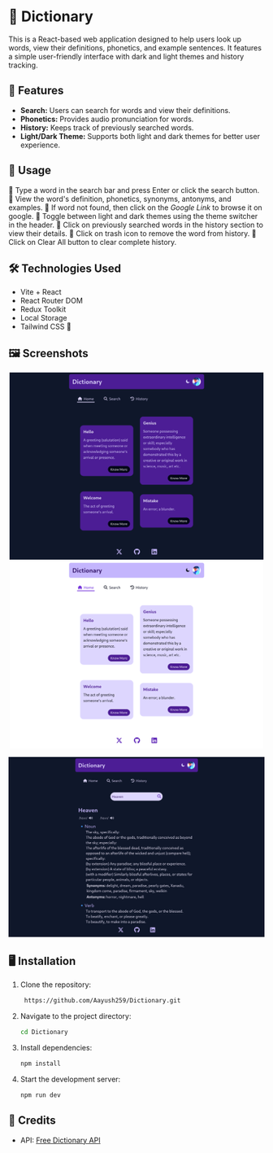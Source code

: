 # 📖 Dictionary

This is a React-based web application designed to help users look up words, view their definitions, phonetics, and example sentences. It features a simple user-friendly interface with dark and light themes and history tracking.

## 🌟 Features

- **Search:** Users can search for words and view their definitions.
- **Phonetics:** Provides audio pronunciation for words.
- **History:** Keeps track of previously searched words.
- **Light/Dark Theme:** Supports both light and dark themes for better user experience.

## 🚀 Usage

🔹 Type a word in the search bar and press Enter or click the search button.
🔹 View the word's definition, phonetics, synonyms, antonyms, and examples.
🔹 If word not found, then click on the *Google Link* to browse it on google.
🔹 Toggle between light and dark themes using the theme switcher in the header.
🔹 Click on previously searched words in the history section to view their details.
🔹 Click on trash icon to remove the word from history.
🔹 Click on Clear All button to clear complete history.

## 🛠️ Technologies Used

- Vite + React
- React Router DOM
- Redux Toolkit
- Local Storage
- Tailwind CSS 🌈

## 🖼️ Screenshots

<p align='center'>
  <img src='src/images/s1-Home-dark.png' alt='Home in dark theme' width='500' />

  <img src='src/images/s2-Home-light.png' alt='Home in light theme' width='500' />
</p>

![Search screenshot](src/images/s3-Search.png)

## 🖥️ Installation
1. Clone the repository:
   ```bash
    https://github.com/Aayush259/Dictionary.git
    ```

2. Navigate to the project directory:
    ```bash
    cd Dictionary
    ```

3. Install dependencies:
    ```bash
    npm install
    ```

4. Start the development server:
    ```bash
    npm run dev
    ```

## 🎉 Credits

- API: [Free Dictionary API](https://dictionaryapi.dev/)
